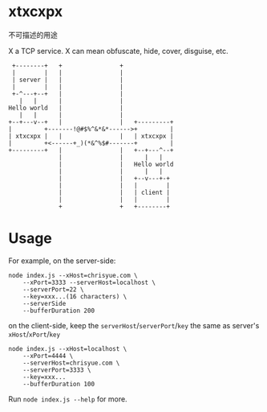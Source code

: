 # xtxcxpx

不可描述的用途

X a TCP service. X can mean obfuscate, hide, cover, disguise, etc.

```
 +--------+   +                +
 |        |   |                |
 | server |   |                |
 |        |   |                |
 +-^---+--+   |                |
   |   |      |                |
Hello world   |                |
   |   |      |                |
+--+---v--+   |                |   +---------+
|         +-------!@#$%^&*&*------>+         |
| xtxcxpx |   |                |   | xtxcxpx |
|         +<------+_)(*&^%$#-------+         |
+---------+   |                |   +--+---^--+
              |                |      |   |
              |                |   Hello world
              |                |      |   |
              |                |   +--v---+-+
              |                |   |        |
              |                |   | client |
              |                |   |        |
              +                +   +--------+
```

# Usage

For example, on the server-side:

```
node index.js --xHost=chrisyue.com \
    --xPort=3333 --serverHost=localhost \
    --serverPort=22 \
    --key=xxx...(16 characters) \
    --serverSide
    --bufferDuration 200
```

on the client-side, keep the `serverHost`/`serverPort`/`key` the same as server's `xHost`/`xPort`/`key`

```
node index.js --xHost=localhost \
    --xPort=4444 \
    --serverHost=chrisyue.com \
    --serverPort=3333 \
    --key=xxx...
    --bufferDuration 100
```

Run `node index.js --help` for more.
